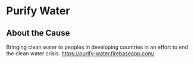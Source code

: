 # Purify Water

## About the Cause

Bringing clean water to peoples in developing countries in an effort to end the clean water crisis.
https://purify-water.firebaseapp.com/
